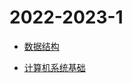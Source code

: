 # 2022-2023-1

- [数据结构](https://github.com/Aliaxy/BUPT/tree/main/2022-2023-1/数据结构)

- [计算机系统基础](https://github.com/Aliaxy/BUPT/tree/main/2022-2023-1/计算机系统基础)
